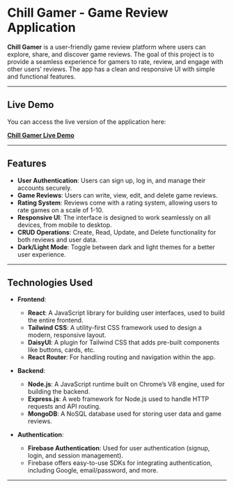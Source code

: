 # Chill Gamer - Game Review Application

**Chill Gamer** is a user-friendly game review platform where users can explore, share, and discover game reviews. The goal of this project is to provide a seamless experience for gamers to rate, review, and engage with other users’ reviews. The app has a clean and responsive UI with simple and functional features.

---

## Live Demo
You can access the live version of the application here:

[**Chill Gamer Live Demo**](https://chill-gamer-b10a10.firebaseapp.com)

---

## Features

- **User Authentication**: Users can sign up, log in, and manage their accounts securely.
- **Game Reviews**: Users can write, view, edit, and delete game reviews.
- **Rating System**: Reviews come with a rating system, allowing users to rate games on a scale of 1-10.
- **Responsive UI**: The interface is designed to work seamlessly on all devices, from mobile to desktop.
- **CRUD Operations**: Create, Read, Update, and Delete functionality for both reviews and user data.
- **Dark/Light Mode**: Toggle between dark and light themes for a better user experience.

---

## Technologies Used

- **Frontend**:
  - **React**: A JavaScript library for building user interfaces, used to build the entire frontend.
  - **Tailwind CSS**: A utility-first CSS framework used to design a modern, responsive layout.
  - **DaisyUI**: A plugin for Tailwind CSS that adds pre-built components like buttons, cards, etc.
  - **React Router**: For handling routing and navigation within the app.

- **Backend**:
  - **Node.js**: A JavaScript runtime built on Chrome’s V8 engine, used for building the backend.
  - **Express.js**: A web framework for Node.js used to handle HTTP requests and API routing.
  - **MongoDB**: A NoSQL database used for storing user data and game reviews.

- **Authentication**:
  - **Firebase Authentication**: Used for user authentication (signup, login, and session management).
  - Firebase offers easy-to-use SDKs for integrating authentication, including Google, email/password, and more.

---
